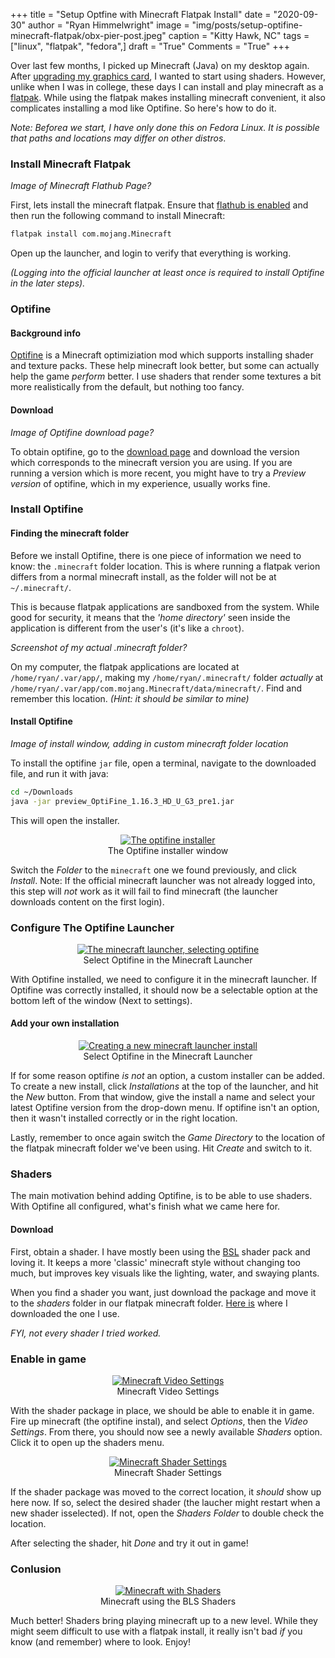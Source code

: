 +++
title   = "Setup Optfine with Minecraft Flatpak Install"
date    = "2020-09-30"
author  = "Ryan Himmelwright"
image   = "img/posts/setup-optifine-minecraft-flatpak/obx-pier-post.jpeg"
caption = "Kitty Hawk, NC"
tags    = ["linux", "flatpak", "fedora",]
draft   = "True"
Comments = "True"
+++

Over last few months, I picked up Minecraft (Java) on my desktop again. After
[upgrading my graphics card](/post/rx580-upgrade), I wanted to start using
shaders. However, unlike when I was in college, these days I can install and
play minecraft as a [flatpak](http://flatpak.org). While using the flatpak
makes installing minecraft convenient, it also complicates installing a mod
like Optifine. So here's how to do it.

<!--more-->

*Note: Beforea we start, I have only done this on Fedora Linux. It is possible
that paths and locations may differ on other distros*.


### Install Minecraft Flatpak

*Image of Minecraft Flathub Page?*

First, lets install the minecraft flatpak. Ensure that [flathub is
enabled](https://flatpak.org/setup/Fedora/) and then run the following command
to install Minecraft:

```bash
flatpak install com.mojang.Minecraft
```

Open up the launcher, and login to verify that everything is working.

*(Logging into the official launcher at least once is required to install
Optifine in the later steps).*

### Optifine
#### Background info

[Optifine](https://optifine.net/home) is a Minecraft optimiziation mod which
supports installing shader and texture packs. These help minecraft look better,
but some can actually help the game *perform* better. I use shaders that render
some textures a bit more realistically from the default, but nothing too fancy.

#### Download

*Image of Optifine download page?*

To obtain optifine, go to the [download page](https://optifine.net/downloads)
and download the version which corresponds to the minecraft version you are
using. If you are running a version which is more recent, you might have to try
a *Preview version* of optifine, which in my experience, usually works fine.

### Install Optifine
#### Finding the minecraft folder
Before we install Optifine, there is one piece of information we need to know:
the `.minecraft` folder location. This is where running a flatpak verion
differs from a normal minecraft install, as the folder will not be at
`~/.minecraft/`.

This is because flatpak applications are sandboxed from the system. While good
for security, it means that the *'home directory'* seen inside the application
is different from the user's (it's like a `chroot`).

*Screenshot of my actual .minecraft folder?*

On my computer, the flatpak applications are located at `/home/ryan/.var/app/`,
making my `/home/ryan/.minecraft/` folder *actually* at
`/home/ryan/.var/app/com.mojang.Minecraft/data/minecraft/`. Find and remember
this location. *(Hint: it should be similar to mine)*

#### Install Optifine

*Image of install window, adding in custom minecraft folder location*

To install the optifine `jar` file, open a terminal, navigate to the
downloaded file, and run it with java:

```bash
cd ~/Downloads
java -jar preview_OptiFine_1.16.3_HD_U_G3_pre1.jar
```

This will open the installer.

<center>
<a href="/img/posts/setup-optifine-minecraft-flatpak/optifine_install.png">
<img alt="The optifine installer" src="/img/posts/setup-optifine-minecraft-flatpak/optifine_install.png" style="max-width: 100%;"/></a>
<div class="caption">The Optifine installer window</div>
</center>

Switch the *Folder* to the `minecraft` one we found previously, and click
*Install*. Note: If the official minecraft launcher was not already logged
into, this step will *not* work as it will fail to find minecraft (the launcher
downloads content on the first login).

### Configure The Optifine Launcher

<center>
<a href="/img/posts/setup-optifine-minecraft-flatpak/select_optifine.png">
<img alt="The minecraft launcher, selecting optifine" src="/img/posts/setup-optifine-minecraft-flatpak/select_optifine.png" style="max-width: 100%;"/></a>
<div class="caption">Select Optifine in the Minecraft Launcher</div>
</center>

With Optifine installed, we need to configure it in the minecraft launcher. If
Optifine was correctly installed, it should now be a selectable option at the
bottom left of the window (Next to settings).

#### Add your own installation

<center>
<a href="/img/posts/setup-optifine-minecraft-flatpak/diy_launcher.png">
<img alt="Creating a new minecraft launcher install" src="/img/posts/setup-optifine-minecraft-flatpak/diy_launcher.png" style="max-width: 100%;"/></a>
<div class="caption">Select Optifine in the Minecraft Launcher</div>
</center>

If for some reason optifine *is not* an option, a custom installer can be
added. To create a new install, click *Installations* at the top of the
launcher, and hit the *New* button. From that window, give the install a name
and select your latest Optifine version from the drop-down menu. If optifine
isn't an option, then it wasn't installed correctly or in the right location.

Lastly, remember to once again switch the *Game Directory* to the location of
the flatpak minecraft folder we've been using. Hit *Create* and switch to it.

### Shaders

The main motivation behind adding Optifine, is to be able to use
shaders. With Optifine all configured, what's finish what
we came here for.

#### Download

First, obtain a shader. I have mostly been using the [BSL](https://bitslablab.com/bslshaders/) shader pack and
loving it. It keeps a more 'classic' minecraft style without changing too
much, but improves key visuals like the lighting, water, and  swaying plants.

When you find a shader you want, just download the package and move it to the
*shaders* folder in our flatpak minecraft folder. [Here is](https://bitslablab.com/bslshaders/#download) where I
downloaded the one I use.

*FYI, not every shader I tried worked.*

### Enable in game

<center>
<a href="/img/posts/optifine-minecraft-flatpak/minecraft_video_settings.png">
<img alt="Minecraft Video Settings" src="/img/posts/setup-optifine-minecraft-flatpak/minecraft_video_settings.png" style="max-width: 100%;"/></a>
<div class="caption">Minecraft Video Settings</div>
</center>

With the shader package in place, we should be able to enable it in game. Fire
up minecraft (the optifine instal), and select *Options*, then the *Video
Settings*. From there, you should now see a newly available *Shaders* option.
Click it to open up the shaders menu.

<center>
<a href="/img/posts/optifine-minecraft-flatpak/minecraft_shader_settings.png">
<img alt="Minecraft Shader Settings" src="/img/posts/setup-optifine-minecraft-flatpak/minecraft_shader_settings.png" style="max-width: 100%;"/></a>
<div class="caption">Minecraft Shader Settings</div>
</center>

If the shader package was moved to the correct location, it *should* show up
here now. If so, select the desired shader (the laucher might restart when
a new shader isselected). If not, open the *Shaders Folder*
to double check the location.

After selecting the shader, hit *Done* and try it out in game!

### Conlusion

<center>
<a href="/img/posts/optifine-minecraft-flatpak/minecraft_with_shaders.png">
<img alt="Minecraft with Shaders" src="/img/posts/setup-optifine-minecraft-flatpak/minecraft_with_shaders.png" style="max-width: 100%;"/></a>
<div class="caption">Minecraft using the BLS Shaders</div>
</center>

Much better! Shaders bring playing minecraft up to a new level. While they
might seem difficult to use with a flatpak install, it really isn't bad *if*
you know (and remember) where to look. Enjoy!
